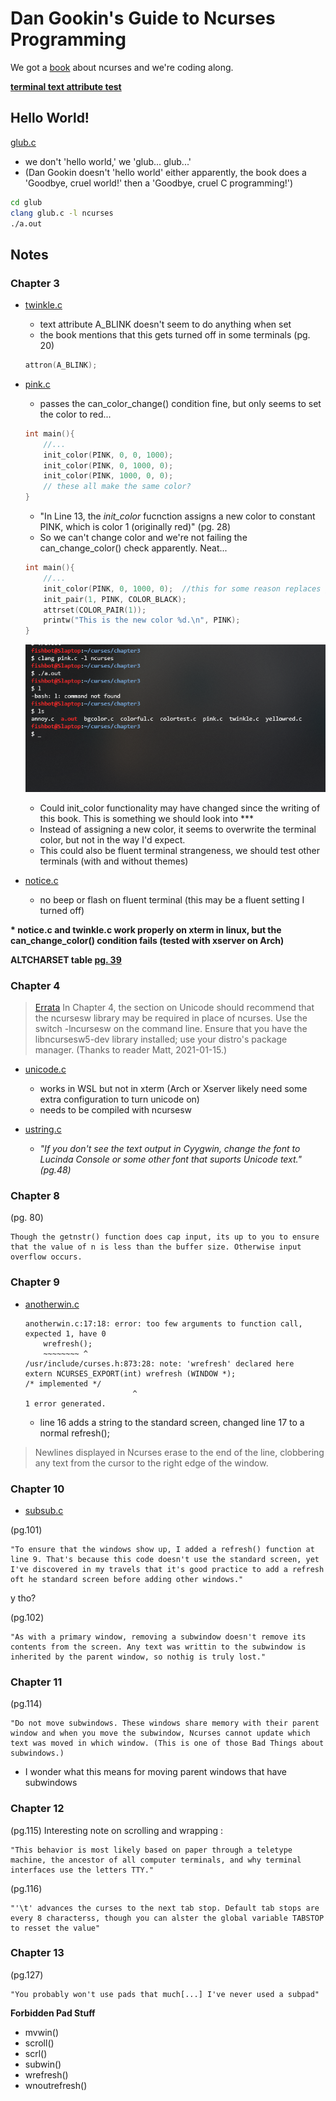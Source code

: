 # Dan Gookin's Guide to Ncurses Programming
We got a [book](https://c-for-dummies.com/ncurses/) about ncurses and we're coding along.

__<a>[terminal text attribute test](./chapter4/attrtest.c)</a>__

## <a>Hello World!</a> 

[glub.c](./glub/glub.c)
- we don't 'hello world,' we 'glub... glub...'
- (Dan Gookin doesn't 'hello world' either apparently, the book does a 'Goodbye, cruel world!' then a 'Goodbye, cruel C programming!')

```bash
cd glub
clang glub.c -l ncurses
./a.out
```

## <a>Notes</a> 

### <a>Chapter 3</a> 

- [twinkle.c](./chapter3/twinkle.c)
    - text attribute A_BLINK doesn't seem to do anything when set 
    - the book mentions that this gets turned off in some terminals (pg. 20)

    ```C
    attron(A_BLINK);
    ```
- [pink.c](./chapter3/pink.c)
    - passes the can_color_change() condition fine, but only seems to set the color to red...

    ```C
    int main(){
        //...
        init_color(PINK, 0, 0, 1000);
        init_color(PINK, 0, 1000, 0);
        init_color(PINK, 1000, 0, 0);
        // these all make the same color?
    }

    ```
    - "In Line 13, the _init\_color_ fucnction assigns a new color to constant PINK, which is color 1 (originally red)" (pg. 28)
    - So we can't change color and we're not failing the can_change_color() check apparently. Neat...

    ```C
    int main(){
        //...
        init_color(PINK, 0, 1000, 0);  //this for some reason replaces green with red in the terminal when we exit the window
        init_pair(1, PINK, COLOR_BLACK);
        attrset(COLOR_PAIR(1));
        printw("This is the new color %d.\n", PINK);
    }
    ```

    ![init_color() consequenses](./chapter3/pink.png)

    - Could init_color functionality may have changed since the writing of this book. This is something we should look into ***
    - Instead of assigning a new color, it seems to overwrite the terminal color, but not in the way I'd expect. 
    - This could also be fluent terminal strangeness, we should test other terminals (with and without themes)


- [notice.c](./chapter3/notice.c)

    - no beep or flash on fluent terminal (this may be a fluent setting I turned off)

__<a>\*</a> notice.c and twinkle.c work properly on xterm in linux, but the can_change_color() condition fails (tested with xserver on Arch)__ 

__<a>ALTCHARSET table [pg. 39](https://c-for-dummies.com/ncurses/tables/table04-03.php)</a>__


### <a>Chapter 4</a>

> [Errata](https://c-for-dummies.com/ncurses/#errata) In Chapter 4, the section on Unicode should recommend that the ncursesw library may be required in place of ncurses. Use the switch -lncursesw on the command line. Ensure that you have the libncursesw5-dev library installed; use your distro's package manager. (Thanks to reader Matt, 2021-01-15.)

- [unicode.c](./chapter4/unicode.c)
    - works in WSL but not in xterm (Arch or Xserver likely need some extra configuration to turn unicode on)
    - needs to be compiled with ncursesw

- [ustring.c](./chapter4/ustring.c)
    - _"If you don't see the text output in Cyygwin, change the font to Lucinda Console or some other font that suports Unicode text." (pg.48)_


### <a>Chapter 8</a> 

(pg. 80)

    Though the getnstr() function does cap input, its up to you to ensure that the value of n is less than the buffer size. Otherwise input overflow occurs.

### <a>Chapter 9</a>

- [anotherwin.c](./chapter9/anotherwin.c) 

    ```rxvt    
    anotherwin.c:17:18: error: too few arguments to function call, expected 1, have 0
        wrefresh();
        ~~~~~~~~ ^
    /usr/include/curses.h:873:28: note: 'wrefresh' declared here
    extern NCURSES_EXPORT(int) wrefresh (WINDOW *);                         /* implemented */
                            ^
    1 error generated.
    ```
    - line 16 adds a string to the standard screen, changed line 17 to a normal refresh();

> Newlines displayed in Ncurses erase to the end of the line, clobbering any text from the cursor to the right edge of the window.

### <a>Chapter 10</a>

- [subsub.c](./chapter10/subsub.c)

(pg.101)

    "To ensure that the windows show up, I added a refresh() function at line 9. That's because this code doesn't use the standard screen, yet I've discovered in my travels that it's good practice to add a refresh oft he standard screen before adding other windows."

y tho?

(pg.102)

    "As with a primary window, removing a subwindow doesn't remove its contents from the screen. Any text was writtin to the subwindow is inherited by the parent window, so nothig is truly lost."

### <a>Chapter 11</a>

(pg.114)

    "Do not move subwindows. These windows share memory with their parent window and when you move the subwindow, Ncurses cannot update which text was moved in which window. (This is one of those Bad Things about subwindows.)

- I wonder what this means for moving parent windows that have subwindows

### <a>Chapter 12</a>

(pg.115) Interesting note on scrolling and wrapping :

    "This behavior is most likely based on paper through a teletype machine, the ancestor of all computer terminals, and why terminal interfaces use the letters TTY."

(pg.116)

    "'\t' advances the curses to the next tab stop. Default tab stops are every 8 characterss, though you can alster the global variable TABSTOP to resset the value"

### <a>Chapter 13</a>

(pg.127)

    "You probably won't use pads that much[...] I've never used a subpad"

__Forbidden Pad Stuff__
- mvwin()
- scroll()
- scrl()
- subwin()
- wrefresh()
- wnoutrefresh()